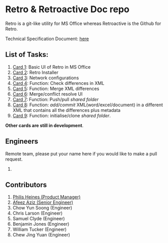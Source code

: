 # Retro & Retroactive Doc repo

Retro is a git-like utility for MS Office whereas Retroactive is the Github for
Retro.

Technical Specification Document: [here](technicalspecdoc.md)

## List of Tasks:

1. [Card 1](cards/v1.0/card001.md): Basic UI of Retro in MS Office
2. [Card 2](cards/v1.0/card002.md): Retro Installer
3. [Card 3](cards/v1.0/card003.md): Network configurations
4. [Card 4](cards/v1.0/card004.md): Function: Check differences in XML
5. [Card 5](cards/v1.0/card005.md): Function: Merge XML differences
6. [Card 6](cards/v1.0/card006.md): Merge/conflict resolve UI
7. [Card 7](cards/v1.0/card007.md): Function: Push/pull _shared folder_
8. [Card 8](cards/v1.0/card008.md): Function: _add/commit_ XML(word/excel/document) in a different XML that contains all the differences plus metadata
9. [Card 9](cards/v1.0/card009.md): Function: initialise/clone _shared folder_.

__Other cards are still in development__.

## Engineers

Remote team, please put your name here if you would like to make a pull request. 

1.

## Contributors

1. [Philis Heines (Product Manager)](https://github.com/philipheines-centaur)
2. [Afeez Aziz (Senior Engineer)](https://github.com/afeezaziz)
3. Chow Yun Soong (Engineer)
4. Chris Larson (Engineer)
5. Samuel Clyde (Engineer)
6. Benjamin Jones (Engineer)
7. William Tucker (Engineer)
8. Chew Jing Yuan (Engineer)
